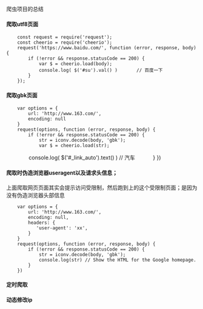 爬虫项目的总结

#### 爬取utf8页面

        const request = require('request');
        const cheerio = require('cheerio');
        request('https://www.baidu.com/', function (error, response, body) {
            if (!error && response.statusCode == 200) {
                var $ = cheerio.load(body);
                console.log( $('#su').val() )       // 百度一下
            }
        });

#### 爬取gbk页面

        var options = {
            url: 'http://www.163.com/',
            encoding: null
        }
        request(options, function (error, response, body) {
            if (!error && response.statusCode == 200) {
                str = iconv.decode(body, 'gbk');
                var $ = cheerio.load(str);
                console.log( $('#_link_auto').text() ) // 汽车
            }
        })


#### 爬取时伪造浏览器useragent以及请求头信息；

上面爬取网页页面其实会提示访问受限制，然后跑到上的这个受限制页面；是因为没有伪造浏览器头部信息

        var options = {
            url: 'http://www.163.com/',
            encoding: null,
            headers: {
               'user-agent': 'xx',
            }
        }
        request(options, function (error, response, body) {
            if (!error && response.statusCode == 200) {
                str = iconv.decode(body, 'gbk');
                console.log(str) // Show the HTML for the Google homepage.
            }
        })

#### 定时爬取


#### 动态修改ip
